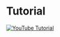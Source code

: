# Tutorial
[![YouTube Tutorial](http://img.youtube.com/vi/9ECvye9vRZc/0.jpg)](https://youtu.be/9ECvye9vRZcQ)